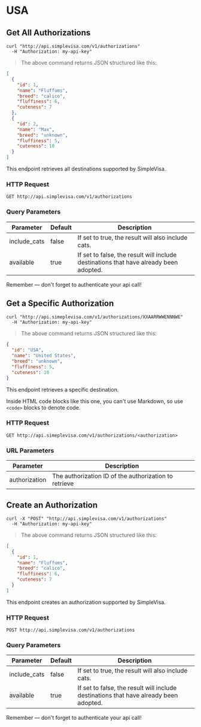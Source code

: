 # USA

## Get All Authorizations

```shell
curl "http://api.simplevisa.com/v1/authorizations"
  -H "Authorization: my-api-key"
```

> The above command returns JSON structured like this:

```json
[
  {
    "id": 1,
    "name": "Fluffums",
    "breed": "calico",
    "fluffiness": 6,
    "cuteness": 7
  },
  {
    "id": 2,
    "name": "Max",
    "breed": "unknown",
    "fluffiness": 5,
    "cuteness": 10
  }
]
```

This endpoint retrieves all destinations supported by SimpleVisa.

### HTTP Request

`GET http://api.simplevisa.com/v1/authorizations`

### Query Parameters

Parameter | Default | Description
--------- | ------- | -----------
include_cats | false | If set to true, the result will also include cats.
available | true | If set to false, the result will include destinations that have already been adopted.

<aside class="success">
Remember — don't forget to authenticate your api call!
</aside>

## Get a Specific Authorization

```shell
curl "http://api.simeplevisa.com/v1/authorizations/XXAARRWWENNNWE"
  -H "Authorization: my-api-key"
```

> The above command returns JSON structured like this:

```json
{
  "id": "USA",
  "name": "United States",
  "breed": "unknown",
  "fluffiness": 5,
  "cuteness": 10
}
```

This endpoint retrieves a specific destination.

<aside class="warning">Inside HTML code blocks like this one, you can't use Markdown, so use <code>&lt;code&gt;</code> blocks to denote code.</aside>

### HTTP Request

`GET http://api.simeplevisa.com/v1/authorizations/<authorization>`

### URL Parameters

Parameter | Description
--------- | -----------
authorization | The authorization ID of the authorization to retrieve

## Create an Authorization

```shell
curl -X "POST" "http://api.simplevisa.com/v1/authorizations"
  -H "Authorization: my-api-key"
```

> The above command returns JSON structured like this:

```json
[
  {
    "id": 1,
    "name": "Fluffums",
    "breed": "calico",
    "fluffiness": 6,
    "cuteness": 7
  }
]
```

This endpoint creates an authorization supported by SimpleVisa.

### HTTP Request

`POST http://api.simplevisa.com/v1/authorizations`

### Query Parameters

Parameter | Default | Description
--------- | ------- | -----------
include_cats | false | If set to true, the result will also include cats.
available | true | If set to false, the result will include destinations that have already been adopted.

<aside class="success">
Remember — don't forget to authenticate your api call!
</aside>